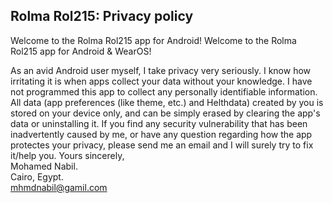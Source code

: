 ## Rolma Rol215: Privacy policy

Welcome to the Rolma Rol215 app for Android!
Welcome to the Rolma Rol215 app for Android & WearOS!

As an avid Android user myself, I take privacy very seriously.
I know how irritating it is when apps collect your data without your knowledge.
I have not programmed this app to collect any personally identifiable information. All data (app preferences (like theme, etc.) and Helthdata) created by you is stored on your device only, and can be simply erased by clearing the app's data or uninstalling it.
If you find any security vulnerability that has been inadvertently caused by me, or have any question regarding how the app protectes your privacy, please send me an email and I will surely try to fix it/help you.
Yours sincerely,  
Mohamed Nabil.  
Cairo, Egypt.  
mhmdnabil@gamil.com
